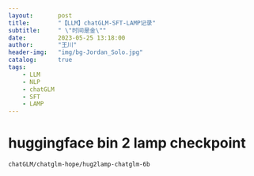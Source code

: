 ```yaml
---
layout:       post
title:        "【LLM】chatGLM-SFT-LAMP记录"
subtitle:     " \"时间是金\""
date:         2023-05-25 13:18:00
author:       "王川"
header-img:   "img/bg-Jordan_Solo.jpg"
catalog:      true
tags:
    - LLM
    - NLP
    - chatGLM
    - SFT
    - LAMP
---
```


# huggingface bin 2 lamp checkpoint

    chatGLM/chatglm-hope/hug2lamp-chatglm-6b

# 